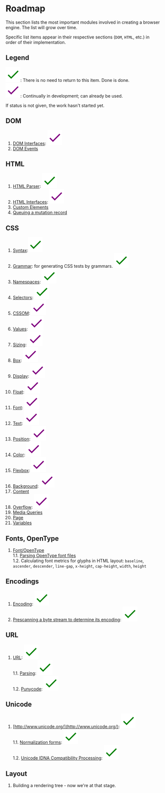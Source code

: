 # Roadmap

This section lists the most important modules involved in creating a browser
engine.  The list will grow over time.

Specific list items appear in their respective sections (`DOM`, `HTML`, etc.)
in order of their implementation.

## Legend

![Done][done]: There is no need to return to this item.  Done is done.<br>
![In Progress][progress]: Continually in development; can already be used.

If status is not given, the work hasn't started yet.

[done]: img/done.svg
[progress]: img/in_progress.svg


## DOM

1. [DOM Interfaces](https://dom.spec.whatwg.org/#node-trees): ![In Progress][progress]
2. [DOM Events](https://dom.spec.whatwg.org/#events)


## HTML

1. [HTML Parser](https://html.spec.whatwg.org/multipage/parsing.html#parsing): ![Done][done]
2. [HTML Interfaces](https://html.spec.whatwg.org/multipage/semantics.html#semantics): ![In Progress][progress]
3. [Custom Elements](https://html.spec.whatwg.org/multipage/custom-elements.html#custom-elements)
4. [Queuing a mutation record](https://dom.spec.whatwg.org/#queueing-a-mutation-record)


## CSS

1. [Syntax](https://drafts.csswg.org/css-syntax-3/):![Done][done]
2. [Grammar](https://drafts.csswg.org/css-values-4/#component-combinators): for generating CSS tests by grammars. ![Done][done]
3. [Namespaces](https://drafts.csswg.org/css-namespaces-3/): ![Done][done]
4. [Selectors](https://drafts.csswg.org/selectors-4/): ![Done][done]
5. [CSSOM](https://drafts.csswg.org/cssom-1/): ![In Progress][progress]
6. [Values](https://drafts.csswg.org/css-values-4/): ![In Progress][progress]
7. [Sizing](https://drafts.csswg.org/css-sizing-3/): ![In Progress][progress]
8. [Box](https://drafts.csswg.org/css-box-3/): ![In Progress][progress]
9. [Display](https://drafts.csswg.org/css-display-3/): ![In Progress][progress]
10. [Float](https://drafts.csswg.org/css-page-floats-3/): ![In Progress][progress]
11. [Font](https://drafts.csswg.org/css-fonts-3/): ![In Progress][progress]
12. [Text](https://drafts.csswg.org/css-text-3/): ![In Progress][progress]
13. [Position](https://drafts.csswg.org/css-position-3/): ![In Progress][progress]
14. [Color](https://drafts.csswg.org/css-color-4/): ![In Progress][progress]
15. [Flexbox](https://drafts.csswg.org/css-flexbox-1/): ![In Progress][progress]
16. [Background](https://drafts.csswg.org/css-backgrounds-3/): ![In Progress][progress]
17. [Content](https://drafts.csswg.org/css-content-3/)
18. [Overflow](https://drafts.csswg.org/css-overflow-3/): ![In Progress][progress]
19. [Media Queries](https://drafts.csswg.org/mediaqueries-4/)
20. [Page](https://drafts.csswg.org/css-page-3/)
21. [Variables](https://drafts.csswg.org/css-variables-1/)


## Fonts, OpenType

1. [Font/OpenType](https://docs.microsoft.com/ru-ru/typography/opentype/spec/)<br>
   1.1. [Parsing OpenType font files](https://docs.microsoft.com/ru-ru/typography/opentype/spec/otff)<br>
   1.2. Calculating font metrics for glyphs in HTML layout: `baseline`,
        `ascender`, `descender`, `line-gap`, `x-height`, `cap-height`,
        `width`, `height`


## Encodings

1. [Encoding](https://encoding.spec.whatwg.org/): ![Done][done]
2. [Prescanning a byte stream to determine its encoding](https://html.spec.whatwg.org/multipage/parsing.html#prescan-a-byte-stream-to-determine-its-encoding): ![Done][done]


## URL

1. [URL](https://url.spec.whatwg.org/): ![Done][done]<br>
   1.1. [Parsing](https://url.spec.whatwg.org/#url-parsing): ![Done][done]<br>
   1.2. [Punycode](https://www.rfc-editor.org/info/rfc3492): ![Done][done]


## Unicode

1. [http://www.unicode.org/](http://www.unicode.org/): ![Done][done]<br>
   1.1. [Normalization forms](https://www.unicode.org/reports/tr15/): ![Done][done]<br>
   1.2. [Unicode IDNA Compatibility Processing](http://www.unicode.org/reports/tr46/): ![Done][done]

## Layout

1. Building a rendering tree - now we're at that stage.
